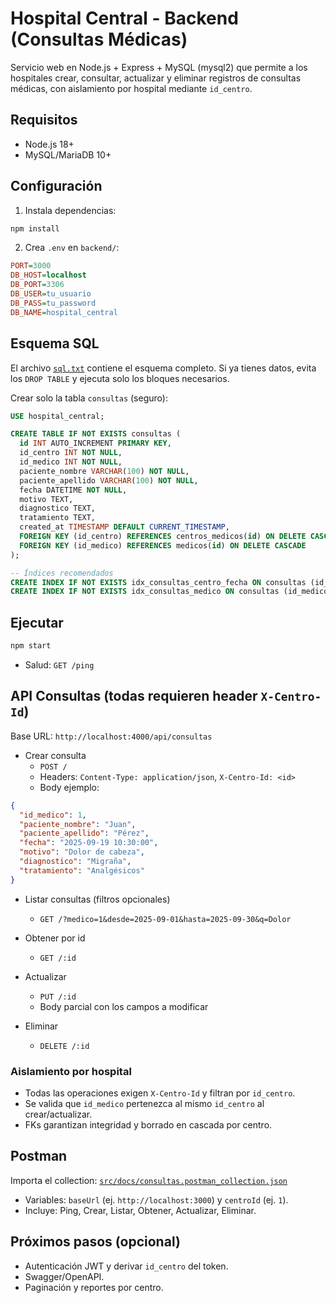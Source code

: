 # Hospital Central - Backend (Consultas Médicas)

Servicio web en Node.js + Express + MySQL (mysql2) que permite a los hospitales crear, consultar, actualizar y eliminar registros de consultas médicas, con aislamiento por hospital mediante `id_centro`.

## Requisitos
- Node.js 18+
- MySQL/MariaDB 10+

## Configuración
1. Instala dependencias:
```bash
npm install
```
2. Crea `.env` en `backend/`:
```ini
PORT=3000
DB_HOST=localhost
DB_PORT=3306
DB_USER=tu_usuario
DB_PASS=tu_password
DB_NAME=hospital_central
```

## Esquema SQL
El archivo [`sql.txt`](./sql.txt) contiene el esquema completo. Si ya tienes datos, evita los `DROP TABLE` y ejecuta solo los bloques necesarios.

Crear solo la tabla `consultas` (seguro):
```sql
USE hospital_central;

CREATE TABLE IF NOT EXISTS consultas (
  id INT AUTO_INCREMENT PRIMARY KEY,
  id_centro INT NOT NULL,
  id_medico INT NOT NULL,
  paciente_nombre VARCHAR(100) NOT NULL,
  paciente_apellido VARCHAR(100) NOT NULL,
  fecha DATETIME NOT NULL,
  motivo TEXT,
  diagnostico TEXT,
  tratamiento TEXT,
  created_at TIMESTAMP DEFAULT CURRENT_TIMESTAMP,
  FOREIGN KEY (id_centro) REFERENCES centros_medicos(id) ON DELETE CASCADE,
  FOREIGN KEY (id_medico) REFERENCES medicos(id) ON DELETE CASCADE
);

-- Índices recomendados
CREATE INDEX IF NOT EXISTS idx_consultas_centro_fecha ON consultas (id_centro, fecha);
CREATE INDEX IF NOT EXISTS idx_consultas_medico ON consultas (id_medico);
```

## Ejecutar
```bash
npm start
```
- Salud: `GET /ping`

## API Consultas (todas requieren header `X-Centro-Id`)
Base URL: `http://localhost:4000/api/consultas`

- Crear consulta
  - `POST /`
  - Headers: `Content-Type: application/json`, `X-Centro-Id: <id>`
  - Body ejemplo:
```json
{
  "id_medico": 1,
  "paciente_nombre": "Juan",
  "paciente_apellido": "Pérez",
  "fecha": "2025-09-19 10:30:00",
  "motivo": "Dolor de cabeza",
  "diagnostico": "Migraña",
  "tratamiento": "Analgésicos"
}
```

- Listar consultas (filtros opcionales)
  - `GET /?medico=1&desde=2025-09-01&hasta=2025-09-30&q=Dolor`

- Obtener por id
  - `GET /:id`

- Actualizar
  - `PUT /:id`
  - Body parcial con los campos a modificar

- Eliminar
  - `DELETE /:id`

### Aislamiento por hospital
- Todas las operaciones exigen `X-Centro-Id` y filtran por `id_centro`.
- Se valida que `id_medico` pertenezca al mismo `id_centro` al crear/actualizar.
- FKs garantizan integridad y borrado en cascada por centro.

## Postman
Importa el collection: [`src/docs/consultas.postman_collection.json`](./src/docs/consultas.postman_collection.json)
- Variables: `baseUrl` (ej. `http://localhost:3000`) y `centroId` (ej. `1`).
- Incluye: Ping, Crear, Listar, Obtener, Actualizar, Eliminar.

## Próximos pasos (opcional)
- Autenticación JWT y derivar `id_centro` del token.
- Swagger/OpenAPI.
- Paginación y reportes por centro.
